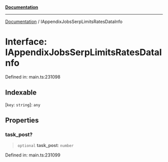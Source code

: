 [**Documentation**](../README.md)

***

[Documentation](../README.md) / IAppendixJobsSerpLimitsRatesDataInfo

# Interface: IAppendixJobsSerpLimitsRatesDataInfo

Defined in: main.ts:231098

## Indexable

\[`key`: `string`\]: `any`

## Properties

### task\_post?

> `optional` **task\_post**: `number`

Defined in: main.ts:231099
